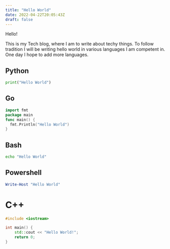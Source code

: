 ```yaml
---
title: "Hello World"
date: 2022-04-22T20:05:43Z
draft: false
---
```



Hello!

This is my Tech blog, where I am to write about techy things. To follow tradition I will be writing hello world in various languages I am competent in. One day I hope to add more languages.

## Python
```python
print("Hello World")
```

## Go
```go
import fmt
package main
func main() {
  fmt.Println("Hello World")
}
```

## Bash
```bash
echo "Hello World"
```

## Powershell
```powershell
Write-Host "Hello World"
```

# C++
```cpp
#include <iostream>

int main() {
    std::cout << "Hello World!";
    return 0;
}
```